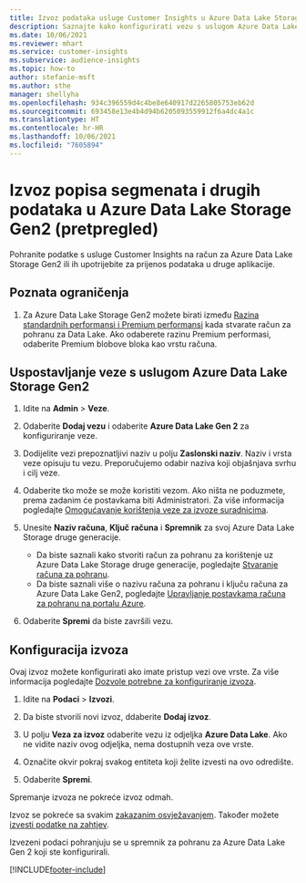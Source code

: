 ```yaml
---
title: Izvoz podataka usluge Customer Insights u Azure Data Lake Storage druge generacije
description: Saznajte kako konfigurirati vezu s uslugom Azure Data Lake Storage druge generacije.
ms.date: 10/06/2021
ms.reviewer: mhart
ms.service: customer-insights
ms.subservice: audience-insights
ms.topic: how-to
author: stefanie-msft
ms.author: sthe
manager: shellyha
ms.openlocfilehash: 934c396559d4c4be8e640917d2265805753eb62d
ms.sourcegitcommit: 693458e13e4b4d94b6205093559912f6a4dc4a1c
ms.translationtype: HT
ms.contentlocale: hr-HR
ms.lasthandoff: 10/06/2021
ms.locfileid: "7605894"
---
```

# <a name="export-segment-list-and-other-data-to-azure-data-lake-storage-gen2-preview"></a>Izvoz popisa segmenata i drugih podataka u Azure Data Lake Storage Gen2 (pretpregled)

Pohranite podatke s usluge Customer Insights na račun za Azure Data Lake Storage Gen2 ili ih upotrijebite za prijenos podataka u druge aplikacije.

## <a name="known-limitations"></a>Poznata ograničenja

1. Za Azure Data Lake Storage Gen2 možete birati između [Razina standardnih performansi i Premium performansi](/azure/storage/blobs/create-data-lake-storage-account) kada stvarate račun za pohranu za Data Lake. Ako odaberete razinu Premium performasi, odaberite Premium blobove bloka kao vrstu računa. 


## <a name="set-up-the-connection-to-azure-data-lake-storage-gen2"></a>Uspostavljanje veze s uslugom Azure Data Lake Storage Gen2 


1. Idite na **Admin** > **Veze**.

1. Odaberite **Dodaj vezu** i odaberite **Azure Data Lake Gen 2** za konfiguriranje veze.

1. Dodijelite vezi prepoznatljivi naziv u polju **Zaslonski naziv**. Naziv i vrsta veze opisuju tu vezu. Preporučujemo odabir naziva koji objašnjava svrhu i cilj veze.

1. Odaberite tko može se može koristiti vezom. Ako ništa ne poduzmete, prema zadanim će postavkama biti Administratori. Za više informacija pogledajte [Omogućavanje korištenja veze za izvoze suradnicima](connections.md#allow-contributors-to-use-a-connection-for-exports).

1. Unesite **Naziv računa**, **Ključ računa** i **Spremnik** za svoj Azure Data Lake Storage druge generacije.
    - Da biste saznali kako stvoriti račun za pohranu za korištenje uz Azure Data Lake Storage druge generacije, pogledajte [Stvaranje računa za pohranu](/azure/storage/blobs/create-data-lake-storage-account). 
    - Da biste saznali više o nazivu računa za pohranu i ključu računa za Azure Data Lake Gen2, pogledajte [Upravljanje postavkama računa za pohranu na portalu Azure](/azure/storage/common/storage-account-manage).

1. Odaberite **Spremi** da biste završili vezu. 

## <a name="configure-an-export"></a>Konfiguracija izvoza

Ovaj izvoz možete konfigurirati ako imate pristup vezi ove vrste. Za više informacija pogledajte [Dozvole potrebne za konfiguriranje izvoza](export-destinations.md#set-up-a-new-export).

1. Idite na **Podaci** > **Izvozi**.

1. Da biste stvorili novi izvoz, ddaberite **Dodaj izvoz**.

1. U polju **Veza za izvoz** odaberite vezu iz odjeljka **Azure Data Lake**. Ako ne vidite naziv ovog odjeljka, nema dostupnih veza ove vrste.

1. Označite okvir pokraj svakog entiteta koji želite izvesti na ovo odredište.

1. Odaberite **Spremi**.

Spremanje izvoza ne pokreće izvoz odmah.

Izvoz se pokreće sa svakim [zakazanim osvježavanjem](system.md#schedule-tab). Također možete [izvesti podatke na zahtjev](export-destinations.md#run-exports-on-demand). 

Izvezeni podaci pohranjuju se u spremnik za pohranu za Azure Data Lake Gen 2 koji ste konfigurirali. 

[!INCLUDE[footer-include](../includes/footer-banner.md)]
